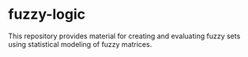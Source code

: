 # fuzzy-logic
This repository provides material for creating and evaluating fuzzy sets using statistical modeling of fuzzy matrices.
